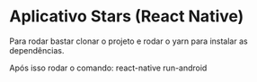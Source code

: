# Aplicativo Stars (React Native)

Para rodar bastar clonar o projeto e rodar o yarn para instalar as dependências.

Após isso rodar o comando: react-native run-android


